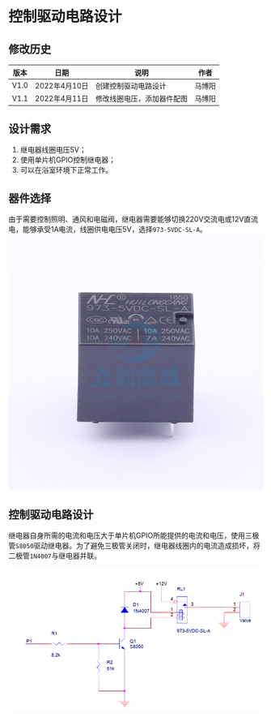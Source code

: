 # 控制驱动电路设计  

## 修改历史  
|版本|日期|说明|作者|  
|----|----|----|----|  
|V1.0|2022年4月10日|创建控制驱动电路设计|马博阳|  
|V1.1|2022年4月11日|修改线圈电压，添加器件配图|马博阳|  

## 设计需求  
1. 继电器线圈电压5V；  
2. 使用单片机GPIO控制继电器；  
3. 可以在浴室环境下正常工作。  

## 器件选择  
由于需要控制照明、通风和电磁阀，继电器需要能够切换220V交流电或12V直流电，能够承受1A电流，线圈供电电压5V，选择`973-5VDC-SL-A`。  
![Control&Drive](../../../Image/Control&Drive.jpg)  

## 控制驱动电路设计  
继电器自身所需的电流和电压大于单片机GPIO所能提供的电流和电压，使用三极管`S8050`驱动继电器。为了避免三极管关闭时，继电器线圈内的电流造成损坏，将二极管`1N4007`与继电器并联。  

![Control&Drive_Schematic](../../../Image/Control&Drive_Schematic.png)

